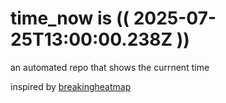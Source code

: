 # time_now is (( 2025-07-25T13:00:00.238Z ))

an automated repo that shows the currnent time

inspired by [breakingheatmap](https://github.com/breakingheatmap/breakingheatmap)